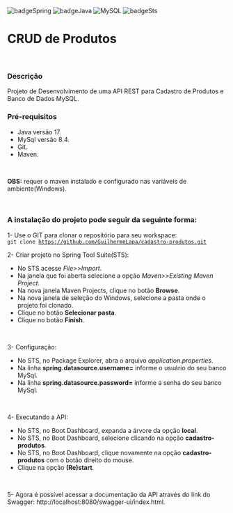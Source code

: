 ![badgeSpring](https://img.shields.io/badge/Spring-90E59A?labelColor=111111&style=flat&logo=spring&logoColor=90E59A)
![badgeJava](https://img.shields.io/badge/Java-red?style=flat&logo=java&logoColor=white)
![MySQL](https://shields.io/badge/MySQL-lightgrey?logo=mysql&style=plastic&logoColor=white&labelColor=blue)
![badgeSts](https://img.shields.io/badge/-Spring%20Tool%20Suite%204-6DB33F?style=flat&logo=eclipse&logoColor=white)

# CRUD de Produtos
<br/>
  
### Descrição
Projeto de Desenvolvimento de uma API REST para Cadastro de Produtos e Banco de Dados MySQL.
<br/>

### Pré-requisitos
- Java versão 17.
- MySql versão 8.4.
- Git.
- Maven.
<br/>

**OBS:** requer o maven instalado e configurado nas variáveis de ambiente(Windows).

<br/>
  
### A instalação do projeto pode seguir da seguinte forma:
1- Use o GIT para clonar o repositório para seu workspace:  
<code>git clone https://github.com/GuilhermeLapa/cadastro-produtos.git</code>
<br/>
  
2- Criar projeto no Spring Tool Suite(STS):
- No STS acesse *File>>Import*.
- Na janela que foi aberta selecione a opção *Maven>>Existing Maven Project*.
- Na nova janela Maven Projects, clique no botão **Browse**.
- Na nova janela de seleção do Windows, selecione a pasta onde o projeto foi clonado.
- Clique no botão **Selecionar pasta**.
- Clique no botão **Finish**.
<br/>

3- Configuração:
- No STS, no Package Explorer, abra o arquivo *application.properties*.
- Na linha **spring.datasource.username=** informe o usuário do seu banco MySql.
- Na linha **spring.datasource.password=** informe a senha do seu banco MySql.
<br/>

4- Executando a API:
- No STS, no Boot Dashboard, expanda a árvore da opção **local**.
- No STS, no Boot Dashboard, selecione clicando na opção **cadastro-produtos**.
- No STS, no Boot Dashboard, clique novamente na opção **cadastro-produtos** com o botão direito do mouse.
- Clique na opção **(Re)start**.
<br/>

5- Agora é possível acessar a documentação da API através do link do Swagger:  http://localhost:8080/swagger-ui/index.html.
<br/>
